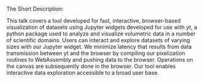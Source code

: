 The Short Description:

This talk covers a tool developed for fast, interactive, browser-based
visualization of datasets using Jupyter widgets developed for use with 
yt, a python package used to analyze and visualize volumetric data in
a number of scientific domains. Users can interact and explore datasets of
varying sizes with our Jupyter widget. We minimize latency that results from
data transmission between yt and the 
browser by compiling our pixelization routines to WebAssembly and 
pushing data to the browser. Operations
on the canvas are subsequently done in the browser. Our tool enables interactive
data exploration accessible to a broad user base. 

